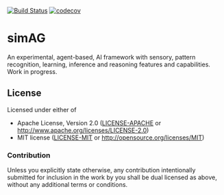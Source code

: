 [![Build Status](https://dev.azure.com/iduartgomez/iduartgomez/_apis/build/status/simag-CI?repoName=iduartgomez%2Fsimag&branchName=master)](https://dev.azure.com/iduartgomez/iduartgomez/_apis/build/status/simag-CI?repoName=iduartgomez%2Fsimag&branchName=master) [![codecov](https://codecov.io/gh/iduartgomez/simag/branch/master/graph/badge.svg?token=ZU3I19FY60)](https://codecov.io/gh/iduartgomez/simag)

# simAG #

An experimental, agent-based, AI framework with sensory, pattern recognition, learning, inference and reasoning features and capabilities. Work in progress.


## License

Licensed under either of

- Apache License, Version 2.0 ([LICENSE-APACHE](LICENSE-APACHE) or
  http://www.apache.org/licenses/LICENSE-2.0)
- MIT license ([LICENSE-MIT](LICENSE-MIT) or http://opensource.org/licenses/MIT)

### Contribution

Unless you explicitly state otherwise, any contribution intentionally submitted for inclusion in the work by you shall be dual licensed as above, without any additional terms or conditions.
